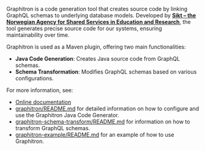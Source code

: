 Graphitron is a code generation tool that creates source code by linking GraphQL schemas to underlying database models.
Developed by **<a href="https://www.sikt.no"> Sikt – the Norwegian Agency for Shared Services in Education and Research</a>**,
the tool generates precise source code for our systems, ensuring maintainability over time.

Graphitron is used as a Maven plugin, offering two main functionalities:
-   **Java Code Generation**: Creates Java source code from GraphQL schemas.
-   **Schema Transformation**: Modifies GraphQL schemas based on various configurations.

For more information, see:
-   [Online documentation](https://graphitron.sokrates.edupaas.no/)
-   [graphitron/README.md](./graphitron/README.md) for detailed information on how to configure and use the Graphitron Java Code Generator.
-   [graphitron-schema-transform/README.md](./graphitron-schema-transform/README.md) for information on how to transform GraphQL schemas.
-   [graphitron-example/README.md](./graphitron-example/README.md) for an example of how to use Graphitron.